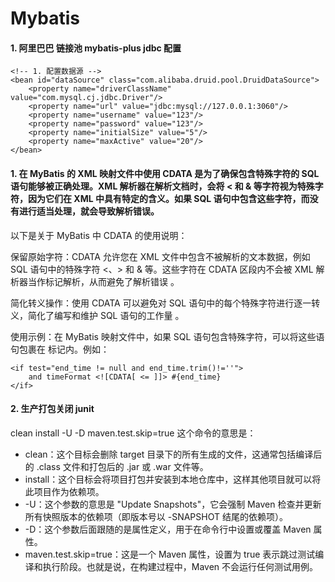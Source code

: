 # Mybatis

#### 1. 阿里巴巴 链接池 mybatis-plus jdbc 配置

```
<!-- 1. 配置数据源 -->
<bean id="dataSource" class="com.alibaba.druid.pool.DruidDataSource">
    <property name="driverClassName" value="com.mysql.cj.jdbc.Driver"/>
    <property name="url" value="jdbc:mysql://127.0.0.1:3060"/>
    <property name="username" value="123"/>
    <property name="password" value="123"/>
    <property name="initialSize" value="5"/>
    <property name="maxActive" value="20"/>
</bean>
```

#### 1. 在 MyBatis 的 XML 映射文件中使用 CDATA 是为了确保包含特殊字符的 SQL 语句能够被正确处理。XML 解析器在解析文档时，会将 < 和 & 等字符视为特殊字符，因为它们在 XML 中具有特定的含义。如果 SQL 语句中包含这些字符，而没有进行适当处理，就会导致解析错误。

以下是关于 MyBatis 中 CDATA 的使用说明：

保留原始字符：CDATA 允许您在 XML 文件中包含不被解析的文本数据，例如 SQL 语句中的特殊字符 <、> 和 & 等。这些字符在 CDATA 区段内不会被 XML 解析器当作标记解析，从而避免了解析错误
。

简化转义操作：使用 CDATA 可以避免对 SQL 语句中的每个特殊字符进行逐一转义，简化了编写和维护 SQL 语句的工作量
。

使用示例：在 MyBatis 映射文件中，如果 SQL 语句包含特殊字符，可以将这些语句包裹在 <![CDATA[ ... ]]> 标记内。例如：

```
<if test="end_time != null and end_time.trim()!=''">
    and timeFormat <![CDATA[ <= ]]> #{end_time}
</if>
```

#### 2. 生产打包关闭 junit

clean install -U -D maven.test.skip=true 这个命令的意思是：

* clean：这个目标会删除 target 目录下的所有生成的文件，这通常包括编译后的 .class 文件和打包后的 .jar 或 .war 文件等。
* install：这个目标会将项目打包并安装到本地仓库中，这样其他项目就可以将此项目作为依赖项。
* -U：这个参数的意思是 "Update Snapshots"，它会强制 Maven 检查并更新所有快照版本的依赖项（即版本号以 -SNAPSHOT 结尾的依赖项）。
* -D：这个参数后面跟随的是属性定义，用于在命令行中设置或覆盖 Maven 属性。
* maven.test.skip=true：这是一个 Maven 属性，设置为 true 表示跳过测试编译和执行阶段。也就是说，在构建过程中，Maven 不会运行任何测试用例。